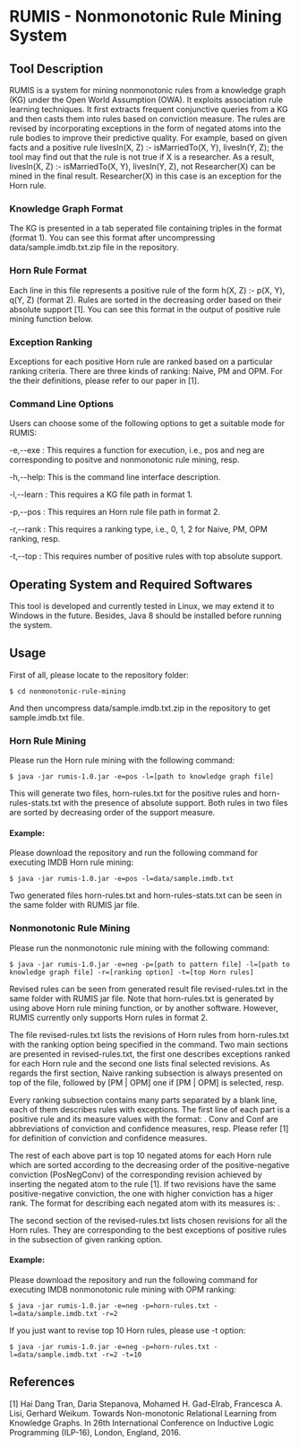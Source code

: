 RUMIS - Nonmonotonic Rule Mining System
=============


Tool Description
------------

RUMIS is a system for mining nonmonotonic rules from a knowledge graph (KG) under the Open World Assumption (OWA). It exploits association rule learning techniques. It first extracts frequent conjunctive queries from a KG and then casts them into rules based on conviction measure. The rules are revised by incorporating exceptions in the form of negated atoms into the rule bodies to improve their predictive quality. For example, based on given facts and a positive rule livesIn(X, Z) :- isMarriedTo(X, Y), livesIn(Y, Z); the tool may find out that the rule is not true if X is a researcher. As a result, livesIn(X, Z) :- isMarriedTo(X, Y), livesIn(Y, Z), not Researcher(X) can be mined in the final result. Researcher(X) in this case is an exception for the Horn rule.

### Knowledge Graph Format

The KG is presented in a tab seperated file containing triples in the format <subject predicate object> (format 1). You can see this format after uncompressing data/sample.imdb.txt.zip file in the repository.

### Horn Rule Format

Each line in this file represents a positive rule of the form
h(X, Z) :- p(X, Y), q(Y, Z) (format 2). Rules are sorted in the decreasing order based on their absolute support [1]. You can see this format in the output of positive rule mining function below.

### Exception Ranking

Exceptions for each positive Horn rule are ranked based on a particular ranking criteria. There are three kinds of ranking: Naive, PM and OPM. For the their definitions, please refer to our paper in [1].

### Command Line Options

Users can choose some of the following options to get a suitable mode for RUMIS:

 -e,--exe <arg>: This requires a function for execution, i.e., pos and neg are corresponding to positve and nonmonotonic rule mining, resp.

 -h,--help: This is the command line interface description.

 -l,--learn <arg>: This requires a KG file path in format 1.

 -p,--pos <arg>: This requires an Horn rule file path in format 2.

 -r,--rank <arg>	: This requires a ranking type, i.e., 0, 1, 2 for Naive, PM, OPM ranking, resp.

 -t,--top <arg>: This requires number of positive rules with top absolute support.

Operating System and Required Softwares
------------

This tool is developed and currently tested in Linux, we may extend it to Windows in the future. Besides, Java 8 should be installed before running the system.

Usage
------------

First of all, please locate to the repository folder:

```
$ cd nonmonotonic-rule-mining
```

And then uncompress data/sample.imdb.txt.zip in the repository to get sample.imdb.txt file.

### Horn Rule Mining

Please run the Horn rule mining with the following command:

```
$ java -jar rumis-1.0.jar -e=pos -l=[path to knowledge graph file]
```

This will generate two files, horn-rules.txt for the positive rules and horn-rules-stats.txt with the presence of absolute support. Both rules in two files are sorted by decreasing order of the support measure.

#### Example:

Please download the repository and run the following command for executing IMDB Horn rule mining:

```
$ java -jar rumis-1.0.jar -e=pos -l=data/sample.imdb.txt
```

Two generated files horn-rules.txt and horn-rules-stats.txt can be seen in the same folder with RUMIS jar file.

### Nonmonotonic Rule Mining

Please run the nonmonotonic rule mining with the following command:

```
$ java -jar rumis-1.0.jar -e=neg -p=[path to pattern file] -l=[path to knowledge graph file] -r=[ranking option] -t=[top Horn rules]
```

Revised rules can be seen from generated result file revised-rules.txt in the same folder with RUMIS jar file. Note that horn-rules.txt is generated by using above Horn rule mining function, or by another software. However, RUMIS currently only supports Horn rules in format 2.

The file revised-rules.txt lists the revisions of Horn rules from horn-rules.txt with the ranking option being specified in the command. Two main sections are presented in revised-rules.txt, the first one describes exceptions ranked for each Horn rule and the second one lists final selected revisions. As regards the first section, Naive ranking subsection is always presented on top of the file, followed by [PM | OPM] one if [PM | OPM] is selected, resp.

Every ranking subsection contains many parts separated by a blank line, each of them describes rules with exceptions. The first line of each part is a positive rule and its measure values with the format: <rule> <Conv> <Conf>. Conv and Conf are abbreviations of conviction and confidence measures, resp. Please refer [1] for definition of conviction and confidence measures.

The rest of each above part is top 10 negated atoms for each Horn rule which are sorted according to the decreasing order of the positive-negative conviction (PosNegConv) of the corresponding revision achieved by inserting the negated atom to the rule [1]. If two revisions have the same positive-negative conviction, the one with higher conviction has a higer rank. The format for describing each negated atom with its measures is: <not exception> <PosNegConv> <Conv>.

The second section of the revised-rules.txt lists chosen revisions for all the Horn rules. They are corresponding to the best exceptions of positive rules in the subsection of given ranking option.

#### Example:

Please download the repository and run the following command for executing IMDB nonmonotonic rule mining with OPM ranking:

```
$ java -jar rumis-1.0.jar -e=neg -p=horn-rules.txt -l=data/sample.imdb.txt -r=2
```

If you just want to revise top 10 Horn rules, please use -t option:

```
$ java -jar rumis-1.0.jar -e=neg -p=horn-rules.txt -l=data/sample.imdb.txt -r=2 -t=10
```

References
----------
[1] Hai Dang Tran, Daria Stepanova, Mohamed H. Gad-Elrab, Francesca A. Lisi, Gerhard Weikum. Towards Non-monotonic Relational Learning from Knowledge Graphs. In 26th International Conference on Inductive Logic Programming (ILP-16), London, England, 2016.
